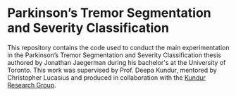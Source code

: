 # Parkinson’s Tremor Segmentation and Severity Classification
This repository contains the code used to conduct the main experimentation in the Parkinson’s Tremor Segmentation and Severity Classification thesis authored by Jonathan Jaegerman during his bachelor's at the University of Toronto.
This work was supervised by Prof. Deepa Kundur, mentored by Christopher Lucasius and produced in collaboration with the [Kundur Research Group](https://dkundur.comm.utoronto.ca/).
